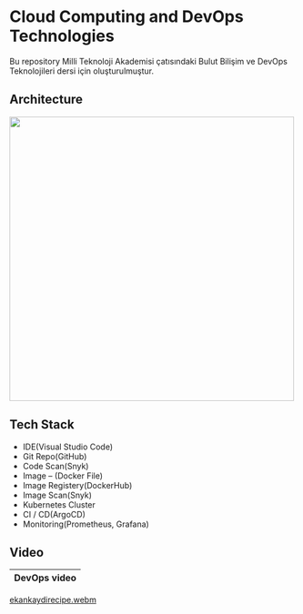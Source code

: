 # Cloud Computing and DevOps Technologies

Bu repository Milli Teknoloji Akademisi çatısındaki Bulut Bilişim ve DevOps Teknolojileri dersi için oluşturulmuştur.

## Architecture

<img src="https://user-images.githubusercontent.com/58326260/178852509-172ccb09-fa87-48e7-9c0b-8a6e70783854.jpg" width="500" height="500"/>

## Tech Stack 
 - IDE(Visual Studio Code)
 - Git Repo(GitHub)
 - Code Scan(Snyk)
 - Image – (Docker File)
 - Image Registery(DockerHub)
 - Image Scan(Snyk)
 - Kubernetes Cluster
 - CI / CD(ArgoCD)
 - Monitoring(Prometheus, Grafana)

 
 ## Video
 
| DevOps video |
| ---------------------------- |

[ekankaydirecipe.webm](https://github.com/ahmetgurr/RecipesApp/assets/92628011/23c6a8b4-aed9-4cdd-a97c-dcd7faa99d46)

